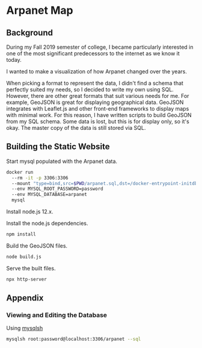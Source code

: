 # Arpanet Map

## Background

During my Fall 2019 semester of college, I became particularly interested in
one of the most significant predecessors to the internet as we know it today.

I wanted to make a visualization of how Arpanet changed over the years.

When picking a format to represent the data, I didn't find a schema that
perfectly suited my needs, so I decided to write my own using SQL. However,
there are other great formats that suit various needs for me. For example,
GeoJSON is great for displaying geographical data. GeoJSON integrates with
Leaflet.js and other front-end frameworks to display maps with minimal work.
For this reason, I have written scripts to build GeoJSON from my SQL schema.
Some data is lost, but this is for display only, so it's okay. The master copy
of the data is still stored via SQL.

## Building the Static Website

Start mysql populated with the Arpanet data.

```bash
docker run
  --rm -it -p 3306:3306
  --mount "type=bind,src=$PWD/arpanet.sql,dst=/docker-entrypoint-initdb.d/arpanet.sql"
  --env MYSQL_ROOT_PASSWORD=password
  --env MYSQL_DATABASE=arpanet
  mysql
```

Install node.js 12.x.

Install the node.js dependencies.

```bash
npm install
```

Build the GeoJSON files.

```bash
node build.js
```

Serve the built files.

```bash
npx http-server
```

## Appendix

### Viewing and Editing the Database

Using [mysqlsh][mysqlsh]

```bash
mysqlsh root:password@localhost:3306/arpanet --sql
```

[mysqlsh]: https://dev.mysql.com/doc/mysql-shell/en/mysqlsh.html
